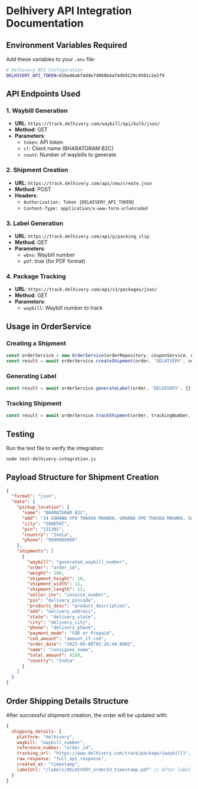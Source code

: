 # Delhivery API Integration Documentation

## Environment Variables Required

Add these variables to your `.env` file:

```bash
# Delhivery API Configuration
DELHIVERY_API_TOKEN=91be46abf4dde7d868b4af4db9129c4581c2e1f9
```

## API Endpoints Used

### 1. Waybill Generation
- **URL**: `https://track.delhivery.com/waybill/api/bulk/json/`
- **Method**: GET
- **Parameters**: 
  - `token`: API token
  - `cl`: Client name (BHARATGRAM B2C)
  - `count`: Number of waybills to generate

### 2. Shipment Creation
- **URL**: `https://track.delhivery.com/api/cmu/create.json`
- **Method**: POST
- **Headers**: 
  - `Authorization: Token {DELHIVERY_API_TOKEN}`
  - `Content-Type: application/x-www-form-urlencoded`

### 3. Label Generation
- **URL**: `https://track.delhivery.com/api/p/packing_slip`
- **Method**: GET
- **Parameters**: 
  - `wbns`: Waybill number
  - `pdf`: true (for PDF format)

### 4. Package Tracking
- **URL**: `https://track.delhivery.com/api/v1/packages/json/`
- **Method**: GET
- **Parameters**: 
  - `waybill`: Waybill number to track

## Usage in OrderService

### Creating a Shipment
```javascript
const orderService = new OrderService(orderRepository, couponService, emailService);
const result = await orderService.createShipment(order, 'DELHIVERY', serviceCode);
```

### Generating Label
```javascript
const result = await orderService.generateLabel(order, 'DELHIVERY', {});
```

### Tracking Shipment
```javascript
const result = await orderService.trackShipment(order, trackingNumber, {});
```

## Testing

Run the test file to verify the integration:

```bash
node test-delhivery-integration.js
```

## Payload Structure for Shipment Creation

```json
{
  "format": "json",
  "data": {
    "pickup_location": {
      "name": "BHARATGRAM B2C",
      "add": "34 GOHANA VPO THASKA MAHARA, GOHANA VPO THASKA MAHARA, Sonipat, HARYANA, India 131301",
      "city": "SONEPAT",
      "pin": "131301",
      "country": "India",
      "phone": "9999999999"
    },
    "shipments": [
      {
        "waybill": "generated_waybill_number",
        "order": "order_id",
        "weight": 100,
        "shipment_height": 10,
        "shipment_width": 11,  
        "shipment_length": 12,
        "seller_inv": "invoice_number",
        "pin": "delivery_pincode",
        "products_desc": "product_description",
        "add": "delivery_address",
        "state": "delivery_state",
        "city": "delivery_city",
        "phone": "delivery_phone",
        "payment_mode": "COD or Prepaid",
        "cod_amount": "amount_if_cod",
        "order_date": "2025-09-08T05:26:49.000Z",
        "name": "consignee_name",
        "total_amount": 4250,
        "country": "India"
      }
    ]
  }
}
```

## Order Shipping Details Structure

After successful shipment creation, the order will be updated with:

```javascript
{
  shipping_details: {
    platform: "delhivery",
    waybill: "waybill_number",
    reference_number: "order_id", 
    tracking_url: "https://www.delhivery.com/track/package/{waybill}",
    raw_response: "full_api_response",
    created_at: "timestamp",
    labelUrl: "/labels/DELHIVERY_orderId_timestamp.pdf" // After label generation
  }
}
```